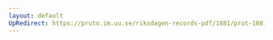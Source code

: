 ```yaml
---
layout: default
UpRedirect: https://pruto.im.uu.se/riksdagen-records-pdf/1881/prot-1881--ak--008.pdf
---
```

